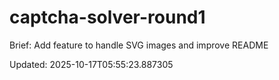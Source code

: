 # captcha-solver-round1

Brief:
Add feature to handle SVG images and improve README

Updated: 2025-10-17T05:55:23.887305